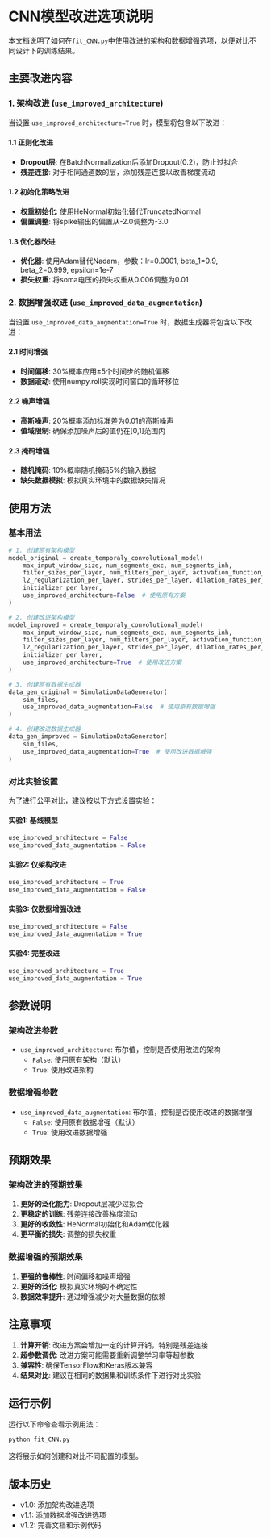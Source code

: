 # CNN模型改进选项说明

本文档说明了如何在`fit_CNN.py`中使用改进的架构和数据增强选项，以便对比不同设计下的训练结果。

## 主要改进内容

### 1. 架构改进 (`use_improved_architecture`)

当设置 `use_improved_architecture=True` 时，模型将包含以下改进：

#### 1.1 正则化改进
- **Dropout层**: 在BatchNormalization后添加Dropout(0.2)，防止过拟合
- **残差连接**: 对于相同通道数的层，添加残差连接以改善梯度流动

#### 1.2 初始化策略改进
- **权重初始化**: 使用HeNormal初始化替代TruncatedNormal
- **偏置调整**: 将spike输出的偏置从-2.0调整为-3.0

#### 1.3 优化器改进
- **优化器**: 使用Adam替代Nadam，参数：lr=0.0001, beta_1=0.9, beta_2=0.999, epsilon=1e-7
- **损失权重**: 将soma电压的损失权重从0.006调整为0.01

### 2. 数据增强改进 (`use_improved_data_augmentation`)

当设置 `use_improved_data_augmentation=True` 时，数据生成器将包含以下改进：

#### 2.1 时间增强
- **时间偏移**: 30%概率应用±5个时间步的随机偏移
- **数据滚动**: 使用numpy.roll实现时间窗口的循环移位

#### 2.2 噪声增强
- **高斯噪声**: 20%概率添加标准差为0.01的高斯噪声
- **值域限制**: 确保添加噪声后的值仍在[0,1]范围内

#### 2.3 掩码增强
- **随机掩码**: 10%概率随机掩码5%的输入数据
- **缺失数据模拟**: 模拟真实环境中的数据缺失情况

## 使用方法

### 基本用法

```python
# 1. 创建原有架构模型
model_original = create_temporaly_convolutional_model(
    max_input_window_size, num_segments_exc, num_segments_inh,
    filter_sizes_per_layer, num_filters_per_layer, activation_function_per_layer,
    l2_regularization_per_layer, strides_per_layer, dilation_rates_per_layer,
    initializer_per_layer, 
    use_improved_architecture=False  # 使用原有方案
)

# 2. 创建改进架构模型
model_improved = create_temporaly_convolutional_model(
    max_input_window_size, num_segments_exc, num_segments_inh,
    filter_sizes_per_layer, num_filters_per_layer, activation_function_per_layer,
    l2_regularization_per_layer, strides_per_layer, dilation_rates_per_layer,
    initializer_per_layer, 
    use_improved_architecture=True  # 使用改进方案
)

# 3. 创建原有数据生成器
data_gen_original = SimulationDataGenerator(
    sim_files, 
    use_improved_data_augmentation=False  # 使用原有数据增强
)

# 4. 创建改进数据生成器
data_gen_improved = SimulationDataGenerator(
    sim_files, 
    use_improved_data_augmentation=True  # 使用改进数据增强
)
```

### 对比实验设置

为了进行公平对比，建议按以下方式设置实验：

#### 实验1: 基线模型
```python
use_improved_architecture = False
use_improved_data_augmentation = False
```

#### 实验2: 仅架构改进
```python
use_improved_architecture = True
use_improved_data_augmentation = False
```

#### 实验3: 仅数据增强改进
```python
use_improved_architecture = False
use_improved_data_augmentation = True
```

#### 实验4: 完整改进
```python
use_improved_architecture = True
use_improved_data_augmentation = True
```

## 参数说明

### 架构改进参数
- `use_improved_architecture`: 布尔值，控制是否使用改进的架构
  - `False`: 使用原有架构（默认）
  - `True`: 使用改进架构

### 数据增强参数
- `use_improved_data_augmentation`: 布尔值，控制是否使用改进的数据增强
  - `False`: 使用原有数据增强（默认）
  - `True`: 使用改进数据增强

## 预期效果

### 架构改进的预期效果
1. **更好的泛化能力**: Dropout层减少过拟合
2. **更稳定的训练**: 残差连接改善梯度流动
3. **更好的收敛性**: HeNormal初始化和Adam优化器
4. **更平衡的损失**: 调整的损失权重

### 数据增强的预期效果
1. **更强的鲁棒性**: 时间偏移和噪声增强
2. **更好的泛化**: 模拟真实环境的不确定性
3. **数据效率提升**: 通过增强减少对大量数据的依赖

## 注意事项

1. **计算开销**: 改进方案会增加一定的计算开销，特别是残差连接
2. **超参数调优**: 改进方案可能需要重新调整学习率等超参数
3. **兼容性**: 确保TensorFlow和Keras版本兼容
4. **结果对比**: 建议在相同的数据集和训练条件下进行对比实验

## 运行示例

运行以下命令查看示例用法：

```bash
python fit_CNN.py
```

这将展示如何创建和对比不同配置的模型。

## 版本历史

- v1.0: 添加架构改进选项
- v1.1: 添加数据增强改进选项
- v1.2: 完善文档和示例代码 